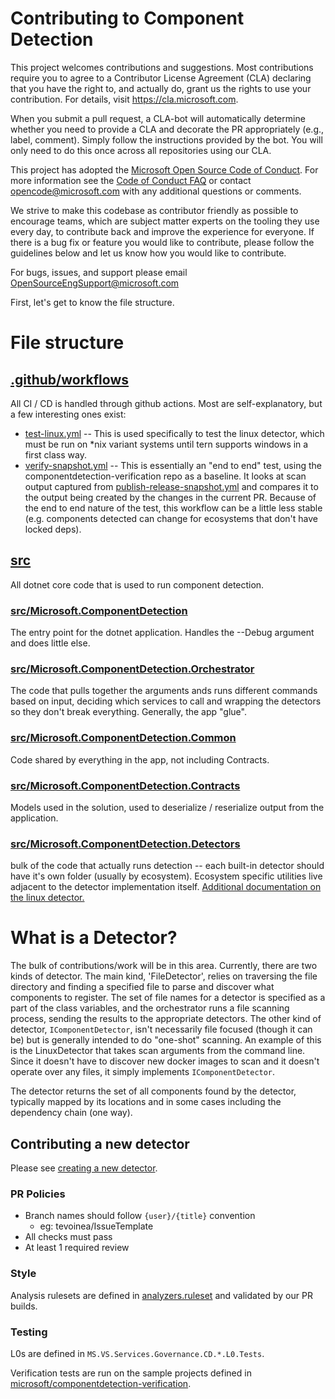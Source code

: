 # Contributing to Component Detection

This project welcomes contributions and suggestions. Most contributions require you to
agree to a Contributor License Agreement (CLA) declaring that you have the right to,
and actually do, grant us the rights to use your contribution. For details, visit
https://cla.microsoft.com.

When you submit a pull request, a CLA-bot will automatically determine whether you need
to provide a CLA and decorate the PR appropriately (e.g., label, comment). Simply follow the
instructions provided by the bot. You will only need to do this once across all repositories using our CLA.

This project has adopted the [Microsoft Open Source Code of Conduct](https://opensource.microsoft.com/codeofconduct/).
For more information see the [Code of Conduct FAQ](https://opensource.microsoft.com/codeofconduct/faq/)
or contact [opencode@microsoft.com](mailto:opencode@microsoft.com) with any additional questions or comments.

We strive to make this codebase as contributor friendly as possible to encourage teams, which are subject matter experts on the tooling they use every day, to contribute back and improve the experience for everyone. If there is a bug fix or feature you would like to contribute, please follow the guidelines below and let us know how you would like to contribute.

For bugs, issues, and support please email [OpenSourceEngSupport@microsoft.com](mailto:OpenSourceEngSupport@microsoft.com)

First, let's get to know the file structure.

# File structure

## [.github/workflows](.github/workflows)
All CI / CD is handled through github actions. Most are self-explanatory, but a few interesting ones exist:
* [test-linux.yml](.github/workflows/test-linux.yml) -- This is used specifically to test the linux detector, which must be run on *nix variant systems until tern supports windows in a first class way.
* [verify-snapshot.yml](.github/workflows/verify-snapshot.yml) -- This is essentially an "end to end" test, using the componentdetection-verification repo as a baseline. It looks at scan output captured from [publish-release-snapshot.yml](./github/workflows/publish-release-snapshot.yml) and compares it to the output being created by the changes in the current PR. Because of the end to end nature of the test, this workflow can be a little less stable (e.g. components detected can change for ecosystems that don't have locked deps).

## [src](src)
All dotnet core code that is used to run component detection.

### [src/Microsoft.ComponentDetection](src/Microsoft.ComponentDetection)
The entry point for the dotnet application. Handles the --Debug argument and does little else.
### [src/Microsoft.ComponentDetection.Orchestrator](src/Microsoft.ComponentDetection.Orchestrator)
The code that pulls together the arguments ands runs different commands based on input, deciding which services to call and wrapping the detectors so they don't break everything. Generally, the app "glue".
### [src/Microsoft.ComponentDetection.Common](src/Microsoft.ComponentDetection.Common)
Code shared by everything in the app, not including Contracts.
### [src/Microsoft.ComponentDetection.Contracts](src/Microsoft.ComponentDetection.Contracts)
Models used in the solution, used to deserialize / reserialize output from the application.
### [src/Microsoft.ComponentDetection.Detectors](src/Microsoft.ComponentDetection.Detectors)
bulk of the code that actually runs detection -- each built-in detector should have it's own folder (usually by ecosystem). Ecosystem specific utilities live adjacent to the detector implementation itself. [Additional documentation on the linux detector.](./docs/linux-scanner.md)

# What is a Detector?
The bulk of contributions/work will be in this area. Currently, there are two kinds of detector. The main kind, 'FileDetector', relies on traversing the file directory and finding a specified file to parse and discover what components to register. The set of file names for a detector is specified as a part of the class variables, and the orchestrator runs a file scanning process, sending the results to the appropriate detectors. The other kind of detector, `IComponentDetector`, isn't necessarily file focused (though it can be) but is generally intended to do "one-shot" scanning. An example of this is the LinuxDetector that takes scan arguments from the command line. Since it doesn't have to discover new docker images to scan and it doesn't operate over any files, it simply implements `IComponentDetector`.

The detector returns the set of all components found by the detector, typically mapped by its locations and in some cases including the dependency chain (one way).

## Contributing a new detector

Please see [creating a new detector](./docs/creating-a-new-detector.md).

### PR Policies
* Branch names should follow `{user}/{title}` convention
    * eg: tevoinea/IssueTemplate
* All checks must pass
* At least 1 required review

### Style

Analysis rulesets are defined in [analyzers.ruleset](analyzers.ruleset) and validated by our PR builds.

### Testing

L0s are defined in `MS.VS.Services.Governance.CD.*.L0.Tests`.

Verification tests are run on the sample projects defined in [microsoft/componentdetection-verification](https://github.com/microsoft/componentdetection-verification).

